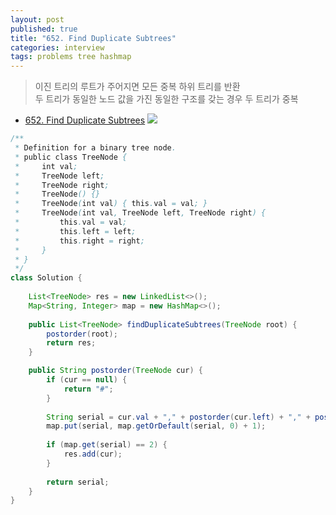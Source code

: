 ```yaml
---
layout: post
published: true
title: "652. Find Duplicate Subtrees"
categories: interview
tags: problems tree hashmap
---
```


> 이진 트리의 루트가 주어지면 모든 중복 하위 트리를 반환  
> 두 트리가 동일한 노드 값을 가진 동일한 구조를 갖는 경우 두 트리가 중복

- [652. Find Duplicate Subtrees](https://leetcode.com/problems/find-duplicate-subtrees/)
![](https://assets.leetcode.com/uploads/2020/08/16/e1.jpg)

```java
/**
 * Definition for a binary tree node.
 * public class TreeNode {
 *     int val;
 *     TreeNode left;
 *     TreeNode right;
 *     TreeNode() {}
 *     TreeNode(int val) { this.val = val; }
 *     TreeNode(int val, TreeNode left, TreeNode right) {
 *         this.val = val;
 *         this.left = left;
 *         this.right = right;
 *     }
 * }
 */
class Solution {
    
    List<TreeNode> res = new LinkedList<>();
    Map<String, Integer> map = new HashMap<>();
    
    public List<TreeNode> findDuplicateSubtrees(TreeNode root) {
        postorder(root);
        return res;
    }

    public String postorder(TreeNode cur) {
        if (cur == null) {
            return "#";  
        }
        
        String serial = cur.val + "," + postorder(cur.left) + "," + postorder(cur.right);
        map.put(serial, map.getOrDefault(serial, 0) + 1);
        
        if (map.get(serial) == 2) {
            res.add(cur);
        }
        
        return serial;
    }
}
```
